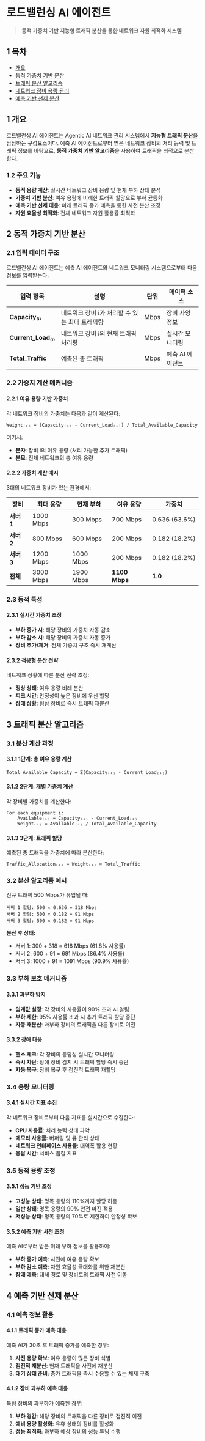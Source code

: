# 로드밸런싱 AI 에이전트

> **동적 가중치 기반 지능형 트래픽 분산을 통한 네트워크 자원 최적화 시스템**

## 1 목차

- [개요](#-개요)
- [동적 가중치 기반 분산](#-동적-가중치-기반-분산)
- [트래픽 분산 알고리즘](#-트래픽-분산-알고리즘)
- [네트워크 장비 용량 관리](#-네트워크-장비-용량-관리)
- [예측 기반 선제 분산](#-예측-기반-선제-분산)

## 1 개요

로드밸런싱 AI 에이전트는 Agentic AI 네트워크 관리 시스템에서 **지능형 트래픽 분산**을 담당하는 구성요소이다. 예측 AI 에이전트로부터 받은 네트워크 장비의 처리 능력 및 트래픽 정보를 바탕으로, **동적 가중치 기반 알고리즘**을 사용하여 트래픽을 최적으로 분산한다.

### 1.2 **주요 기능**

- **동적 용량 계산**: 실시간 네트워크 장비 용량 및 현재 부하 상태 분석
- **가중치 기반 분산**: 여유 용량에 비례한 트래픽 할당으로 부하 균등화
- **예측 기반 선제 대응**: 미래 트래픽 증가 예측을 통한 사전 분산 조정
- **자원 효율성 최적화**: 전체 네트워크 자원 활용률 최적화

## 2 동적 가중치 기반 분산

### 2.1 **입력 데이터 구조**

로드밸런싱 AI 에이전트는 예측 AI 에이전트와 네트워크 모니터링 시스템으로부터 다음 정보를 입력받는다:

| 입력 항목 | 설명 | 단위 | 데이터 소스 |
|----------|------|------|-------------|
| **Capacity₍ᵢ₎** | 네트워크 장비 i가 처리할 수 있는 최대 트래픽량 | Mbps | 장비 사양 정보 |
| **Current_Load₍ᵢ₎** | 네트워크 장비 i의 현재 트래픽 처리량 | Mbps | 실시간 모니터링 |
| **Total_Traffic** | 예측된 총 트래픽 | Mbps | 예측 AI 에이전트 |

### 2.2 **가중치 계산 메커니즘**

#### 2.2.1 **여유 용량 기반 가중치**
각 네트워크 장비의 가중치는 다음과 같이 계산된다:

```
Weight₍ᵢ₎ = (Capacity₍ᵢ₎ - Current_Load₍ᵢ₎) / Total_Available_Capacity
```

여기서:
- **분자**: 장비 i의 여유 용량 (처리 가능한 추가 트래픽)
- **분모**: 전체 네트워크의 총 여유 용량

#### 2.2.2 **가중치 계산 예시**
3대의 네트워크 장비가 있는 환경에서:

| 장비 | 최대 용량 | 현재 부하 | 여유 용량 | 가중치 |
|------|-----------|-----------|-----------|---------|
| **서버 1** | 1000 Mbps | 300 Mbps | 700 Mbps | 0.636 (63.6%) |
| **서버 2** | 800 Mbps | 600 Mbps | 200 Mbps | 0.182 (18.2%) |
| **서버 3** | 1200 Mbps | 1000 Mbps | 200 Mbps | 0.182 (18.2%) |
| **전체** | 3000 Mbps | 1900 Mbps | **1100 Mbps** | **1.0** |

### 2.3 **동적 특성**

#### 2.3.1 **실시간 가중치 조정**
- **부하 증가 시**: 해당 장비의 가중치 자동 감소
- **부하 감소 시**: 해당 장비의 가중치 자동 증가
- **장비 추가/제거**: 전체 가중치 구조 즉시 재계산

#### 2.3.2 **적응형 분산 전략**
네트워크 상황에 따른 분산 전략 조정:
- **정상 상태**: 여유 용량 비례 분산
- **피크 시간**: 안정성이 높은 장비에 우선 할당
- **장애 상황**: 정상 장비로 즉시 트래픽 재분산

## 3 트래픽 분산 알고리즘

### 3.1 **분산 계산 과정**

#### 3.1.1 **1단계: 총 여유 용량 계산**
```
Total_Available_Capacity = Σ(Capacity₍ᵢ₎ - Current_Load₍ᵢ₎)
```

#### 3.1.2 **2단계: 개별 가중치 계산**
각 장비별 가중치를 계산한다:
```
For each equipment i:
    Available₍ᵢ₎ = Capacity₍ᵢ₎ - Current_Load₍ᵢ₎
    Weight₍ᵢ₎ = Available₍ᵢ₎ / Total_Available_Capacity
```

#### 3.1.3 **3단계: 트래픽 할당**
예측된 총 트래픽을 가중치에 따라 분산한다:
```
Traffic_Allocation₍ᵢ₎ = Weight₍ᵢ₎ × Total_Traffic
```

### 3.2 **분산 알고리즘 예시**

신규 트래픽 500 Mbps가 유입될 때:

```
서버 1 할당: 500 × 0.636 = 318 Mbps
서버 2 할당: 500 × 0.182 = 91 Mbps
서버 3 할당: 500 × 0.182 = 91 Mbps
```

**분산 후 상태:**
- 서버 1: 300 + 318 = 618 Mbps (61.8% 사용률)
- 서버 2: 600 + 91 = 691 Mbps (86.4% 사용률)
- 서버 3: 1000 + 91 = 1091 Mbps (90.9% 사용률)

### 3.3 **부하 보호 메커니즘**

#### 3.3.1 **과부하 방지**
- **임계값 설정**: 각 장비의 사용률이 90% 초과 시 알림
- **부하 제한**: 95% 사용률 초과 시 추가 트래픽 할당 중단
- **자동 재분산**: 과부하 장비의 트래픽을 다른 장비로 이전

#### 3.3.2 **장애 대응**
- **헬스 체크**: 각 장비의 응답성 실시간 모니터링
- **즉시 차단**: 장애 장비 감지 시 트래픽 할당 즉시 중단
- **자동 복구**: 장비 복구 후 점진적 트래픽 재할당

### 3.4 **용량 모니터링**

#### 3.4.1 **실시간 지표 수집**
각 네트워크 장비로부터 다음 지표를 실시간으로 수집한다:
- **CPU 사용률**: 처리 능력 상태 파악
- **메모리 사용률**: 버퍼링 및 큐 관리 상태
- **네트워크 인터페이스 사용률**: 대역폭 활용 현황
- **응답 시간**: 서비스 품질 지표


### 3.5 **동적 용량 조정**

#### 3.5.1 **성능 기반 조정**
- **고성능 상태**: 명목 용량의 110%까지 할당 허용
- **일반 상태**: 명목 용량의 90% 안전 마진 적용
- **저성능 상태**: 명목 용량의 70%로 제한하여 안정성 확보

#### 3.5.2 **예측 기반 사전 조정**
예측 AI로부터 받은 미래 부하 정보를 활용하여:
- **부하 증가 예측**: 사전에 여유 용량 확보
- **부하 감소 예측**: 자원 효율성 극대화를 위한 재분산
- **장애 예측**: 대체 경로 및 장비로의 트래픽 사전 이동

## 4 예측 기반 선제 분산

### 4.1 **예측 정보 활용**

#### 4.1.1 **트래픽 증가 예측 대응**
예측 AI가 30초 후 트래픽 증가를 예측한 경우:

1. **사전 용량 확보**: 여유 용량이 많은 장비 식별
2. **점진적 재분산**: 현재 트래픽을 사전에 재분산
3. **대기 상태 준비**: 증가 트래픽을 즉시 수용할 수 있는 체제 구축

#### 4.1.2 **장비 과부하 예측 대응**
특정 장비의 과부하가 예측된 경우:

1. **부하 경감**: 해당 장비의 트래픽을 다른 장비로 점진적 이전
2. **예비 용량 활성화**: 유휴 상태의 장비를 활성화
3. **성능 최적화**: 과부하 예상 장비의 성능 튜닝 수행